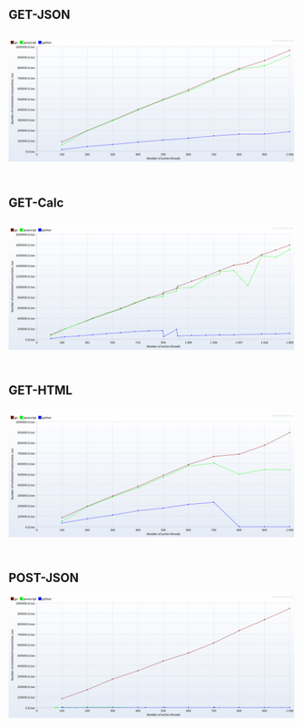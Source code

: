 ## GET-JSON
<img src="get-json-concurrent-users.png"><br><br>
---
## GET-Calc
<img src="get-calc-concurrent-users.png"><br><br>
---
## GET-HTML
<img src="get-html-concurrent-users.png"><br><br>
---
## POST-JSON
<img src="post-json-concurrent-users.png"><br><br>
